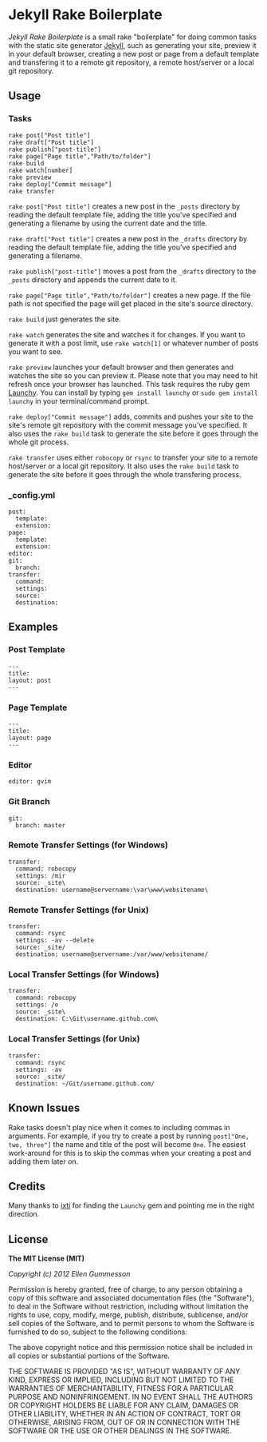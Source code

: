 # Jekyll Rake Boilerplate

*Jekyll Rake Boilerplate* is a small rake "boilerplate" for doing common tasks with the static site generator [Jekyll](http://jekyllrb.com/ "Jekyll"), such as generating your site, preview it in your default browser, creating a new post or page from a default template and transfering it to a remote git repository, a remote host/server or a local git repository.

## Usage

### Tasks

    rake post["Post title"]
	rake draft["Post title"]
	rake publish["post-title"]
    rake page["Page title","Path/to/folder"]
    rake build
    rake watch[number]
    rake preview
    rake deploy["Commit message"]
    rake transfer

`rake post["Post title"]` creates a new post in the `_posts` directory by reading the default template file, adding the title you've specified and generating a filename by using the current date and the title.

`rake draft["Post title"]` creates a new post in the `_drafts` directory by reading the default template file, adding the title you've specified and generating a filename.

`rake publish["post-title"]` moves a post from the `_drafts` directory to the `_posts` directory and appends the current date to it.

`rake page["Page title","Path/to/folder"]` creates a new page. If the file path is not specified the page will get placed in the site's source directory.

`rake build` just generates the site.

`rake watch` generates the site and watches it for changes. If you want to generate it with a post limit, use `rake watch[1]` or whatever number of posts you want to see. 

`rake preview` launches your default browser and then generates and watches the site so you can preview it. Please note that you may need to hit refresh once your browser has launched. This task requires the ruby gem [Launchy](http://rubygems.org/gems/launchy "Launchy"). You can install by typing `gem install launchy` or `sudo gem install launchy` in your terminal/command prompt.

`rake deploy["Commit message"]` adds, commits and pushes your site to the site's remote git repository with the commit message you've specified. It also uses the `rake build` task to generate the site before it goes through the whole git process.

`rake transfer` uses either `robocopy` or `rsync` to transfer your site to a remote host/server or a local git repository. It also uses the `rake build` task to generate the site before it goes through the whole transfering process.

### _config.yml

    post:
      template:
      extension:
    page:
      template:
      extension:
    editor:
	git:
	  branch:
    transfer:
      command:
      settings:
      source:
      destination:

## Examples

### Post Template

    ---
    title:
    layout: post
    ---

### Page Template

    ---
    title:
    layout: page
    ---

### Editor

    editor: gvim

### Git Branch
    
    git:
      branch: master

### Remote Transfer Settings (for Windows)

    transfer:
      command: robocopy
      settings: /mir
      source: _site\
      destination: username@servername:\var\www\websitename\

### Remote Transfer Settings (for Unix)

    transfer:
      command: rsync
      settings: -av --delete
      source: _site/
      destination: username@servername:/var/www/websitename/

### Local Transfer Settings (for Windows)

    transfer:
      command: robocopy
      settings: /e
      source: _site\
      destination: C:\Git\username.github.com\

### Local Transfer Settings (for Unix)

    transfer:
      command: rsync
      settings: -av
      source: _site/
      destination: ~/Git/username.github.com/

## Known Issues

Rake tasks doesn't play nice when it comes to including commas in arguments. For example, if you try to create a post by running `post["One, two, three"]` the name and title of the post will become `One`. The easiest work-around for this is to skip the commas when your creating a post and adding them later on.

## Credits

Many thanks to [ixti](https://github.com/ixti "ixti on GitHub") for finding the `Launchy` gem and pointing me in the right direction.

## License

**The MIT License (MIT)**

*Copyright (c) 2012 Ellen Gummesson*

Permission is hereby granted, free of charge, to any person obtaining a copy of this software and associated documentation files (the "Software"), to deal in the Software without restriction, including without limitation the rights to use, copy, modify, merge, publish, distribute, sublicense, and/or sell copies of the Software, and to permit persons to whom the Software is furnished to do so, subject to the following conditions:

The above copyright notice and this permission notice shall be included in all copies or substantial portions of the Software.

THE SOFTWARE IS PROVIDED "AS IS", WITHOUT WARRANTY OF ANY KIND, EXPRESS OR IMPLIED, INCLUDING BUT NOT LIMITED TO THE WARRANTIES OF MERCHANTABILITY, FITNESS FOR A PARTICULAR PURPOSE AND NONINFRINGEMENT. IN NO EVENT SHALL THE AUTHORS OR COPYRIGHT HOLDERS BE LIABLE FOR ANY CLAIM, DAMAGES OR OTHER LIABILITY, WHETHER IN AN ACTION OF CONTRACT, TORT OR OTHERWISE, ARISING FROM, OUT OF OR IN CONNECTION WITH THE SOFTWARE OR THE USE OR OTHER DEALINGS IN THE SOFTWARE.
